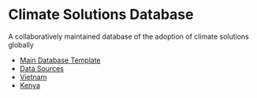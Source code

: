 # Climate Solutions Database

A collaboratively maintained database of the adoption of climate solutions globally

- [Main Database Template](https://docs.google.com/spreadsheets/d/1Z8kKYkpEQJLNf-8V0ikPV0rIn4GuG5r509JC96KL_2M/edit?usp=sharing)
- [Data Sources](https://docs.google.com/spreadsheets/d/1VnHGaNJaJ2Ejpjw7YsjoIQVRaubVoqZI2M6mfHX4Fic/edit?usp=sharing)
- [Vietnam](https://docs.google.com/spreadsheets/d/1d1vQoJkXPydEfPlFvBMhVXuoBRcLqL4AJuLWegcard0/edit#gid=1694935697)
- [Kenya]()
